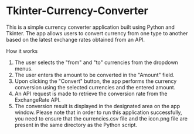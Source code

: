 # Tkinter-Currency-Converter
This is a simple currency converter application built using Python and Tkinter. The app allows users to convert currency from one type to another based on the latest exchange rates obtained from an API.

How it works
1. The user selects the "from" and "to" currencies from the dropdown menus.
2. The user enters the amount to be converted in the "Amount" field.
3. Upon clicking the "Convert" button, the app performs the currency conversion using the selected currencies and the entered amount.
4. An API request is made to retrieve the conversion rate from the ExchangeRate API.
5. The conversion result is displayed in the designated area on the app window.
Please note that in order to run this application successfully, you need to ensure that the currencies.csv file and the icon.png file are present in the same directory as the Python script.
